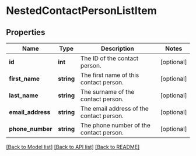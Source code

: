 # NestedContactPersonListItem

## Properties
Name | Type | Description | Notes
------------ | ------------- | ------------- | -------------
**id** | **int** | The ID of the contact person. | [optional] 
**first_name** | **string** | The first name of this contact person. | [optional] 
**last_name** | **string** | The surname of the contact person. | [optional] 
**email_address** | **string** | The email address of the contact person. | [optional] 
**phone_number** | **string** | The phone number of the contact person. | [optional] 

[[Back to Model list]](../README.md#documentation-for-models) [[Back to API list]](../README.md#documentation-for-api-endpoints) [[Back to README]](../README.md)


